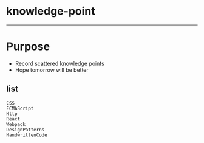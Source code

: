 # knowledge-point

---

# Purpose

- Record scattered knowledge points
- Hope tomorrow will be better

## list

    CSS
    ECMAScript
    Http
    React
    Webpack
    DesignPatterns
    HandwrittenCode
